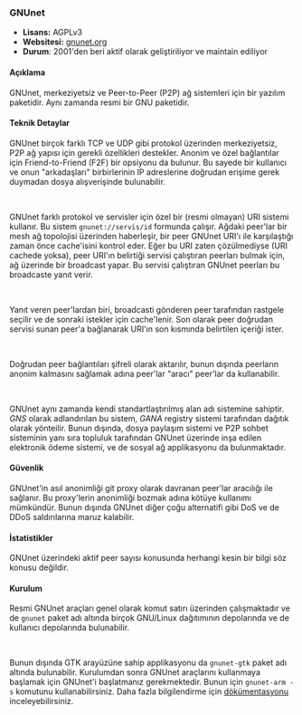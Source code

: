 ### GNUnet 
- **Lisans:** AGPLv3
- **Websitesi:** [gnunet.org](https://gnunet.org/)
- **Durum**: 2001'den beri aktif olarak geliştiriliyor ve maintain ediliyor

#### Açıklama
GNUnet, merkeziyetsiz ve Peer-to-Peer (P2P) ağ sistemleri için bir yazılım paketidir. Aynı zamanda
resmi bir GNU paketidir.

#### Teknik Detaylar
GNUnet birçok farklı TCP ve UDP gibi protokol üzerinden merkeziyetsiz, P2P ağ yapısı için gerekli
özellikleri destekler. Anonim ve özel bağlantılar için Friend-to-Friend (F2F) bir opsiyonu da
bulunur. Bu sayede bir kullanıcı ve onun "arkadaşları" birbirlerinin IP adreslerine doğrudan erişime
gerek duymadan dosya alışverişinde bulunabilir.

</br>

GNUnet farklı protokol ve servisler için özel bir (resmi olmayan) URI sistemi kullanır. Bu sistem
`gnunet://servis/id` formunda çalışır. Ağdaki peer'lar bir mesh ağ topolojisi üzerinden haberleşir,
bir peer GNUnet URI'ı ile karşılaştığı zaman önce cache'isini kontrol eder. Eğer bu URI zaten
çözülmediyse (URI cachede yoksa), peer URI'ın belirtiği servisi çalıştıran peerları bulmak için,
ağ üzerinde bir broadcast yapar. Bu servisi çalıştıran GNUnet peerları bu broadcaste yanıt verir.

</br>

Yanıt veren peer'lardan biri, broadcasti gönderen peer tarafından rastgele seçilir ve de sonraki
istekler için cache'lenir. Son olarak peer doğrudan servisi sunan peer'a bağlanarak URI'ın son
kısmında belirtilen içeriği ister.

</br>

Doğrudan peer bağlantıları şifreli olarak aktarılır, bunun dışında peerların anonim kalmasını
sağlamak adına peer'lar "aracı" peer'lar da kullanabilir.

</br>

GNUnet aynı zamanda kendi standartlaştırılmış alan adı sistemine sahiptir. *GNS* olarak adlandırılan
bu sistem, *GANA* registry sistemi tarafından dağıtık olarak yönteilir. Bunun dışında, dosya paylaşım sistemi
ve P2P sohbet sisteminin yanı sıra topluluk tarafından GNUnet üzerinde inşa edilen elektronik ödeme sistemi,
ve de sosyal ağ applikasyonu da bulunmaktadır.

#### Güvenlik 
GNUnet'in asıl anonimliği git proxy olarak davranan peer'lar aracılığı ile sağlanır. Bu proxy'lerin
anonimliği bozmak adına kötüye kullanımı mümkündür. Bunun dışında GNUnet diğer çoğu alternatifi
gibi DoS ve de DDoS saldırılarına maruz kalabilir.

#### İstatistikler 
GNUnet üzerindeki aktif peer sayısı konusunda herhangi kesin bir bilgi söz konusu değildir.

#### Kurulum
Resmi GNUnet araçları genel olarak komut satırı üzerinden çalışmaktadır ve de `gnunet` paket
adı altında birçok GNU/Linux dağıtımının depolarında ve de kullanıcı depolarında bulunabilir.

</br>

Bunun dışında GTK arayüzüne sahip applikasyonu da `gnunet-gtk` paket adı altında bulunabilir.
Kurulumdan sonra GNUnet araçlarını kullanmaya başlamak için GNUnet'i başlatmanız gerekmektedir.
Bunun için `gnunet-arm -s` komutunu kullanabilirsiniz. Daha fazla bilgilendirme için 
[dökümentasyonu](https://www.gnunet.org/en/use.html) inceleyebilirsiniz.
